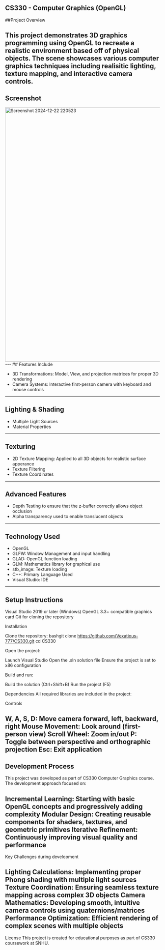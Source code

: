 ## CS330 - Computer Graphics (OpenGL)

##Project Overview

This project demonstrates 3D graphics programming using OpenGL to recreate a realistic environment based off of physical objects.
The scene showcases various computer graphics techniques including realisitic lighting, texture mapping, and interactive camera controls.
---
## Screenshot

<img width="997" height="828" alt="Screenshot 2024-12-22 220523" src="https://github.com/user-attachments/assets/9e6e969c-cc8f-4e18-b9b4-aa7768a5b4d0" />
---
## Features Include

- 3D Transformations: Model, View, and projection matrices for proper 3D rendering
- Camera Systems: Interactive first-person camera with keyboard and mouse controls

---
## Lighting & Shading

- Multiple Light Sources
- Material Properties
---
## Texturing

- 2D Texture Mapping: Applied to all 3D objects for realistic surface apperance
- Texture Filtering
- Texture Coordinates
---
## Advanced Features

- Depth Testing to ensure that the z-buffer correctly allows object occlusion
- Alpha transparency used to enable translucent objects
---
## Technology Used

- OpenGL
- GLFW: Window Management and input handling
- GLAD: OpenGL function loading
- GLM: Mathematics library for graphical use
- stb_image: Texture loading
- C++: Primary Language Used
- Visual Studio: IDE
---
## Setup Instructions

Visual Studio 2019 or later (Windows)
OpenGL 3.3+ compatible graphics card
Git for cloning the repository

Installation

Clone the repository:
bashgit clone https://github.com/Vexatious-777/CS330.git
cd CS330

Open the project:

Launch Visual Studio
Open the .sln solution file
Ensure the project is set to x86 configuration


Build and run:

Build the solution (Ctrl+Shift+B)
Run the project (F5)



Dependencies
All required libraries are included in the project:


Controls

W, A, S, D: Move camera forward, left, backward, right
Mouse Movement: Look around (first-person view)
Scroll Wheel: Zoom in/out
P: Toggle between perspective and orthographic projection
Esc: Exit application
---
## Development Process
This project was developed as part of CS330 Computer Graphics course. The development approach focused on:

Incremental Learning: Starting with basic OpenGL concepts and progressively adding complexity
Modular Design: Creating reusable components for shaders, textures, and geometric primitives
Iterative Refinement: Continuously improving visual quality and performance
---
Key Challenges during development

Lighting Calculations: Implementing proper Phong shading with multiple light sources
Texture Coordination: Ensuring seamless texture mapping across complex 3D objects
Camera Mathematics: Developing smooth, intuitive camera controls using quaternions/matrices
Performance Optimization: Efficient rendering of complex scenes with multiple objects
---
License
This project is created for educational purposes as part of CS330 coursework at SNHU.
